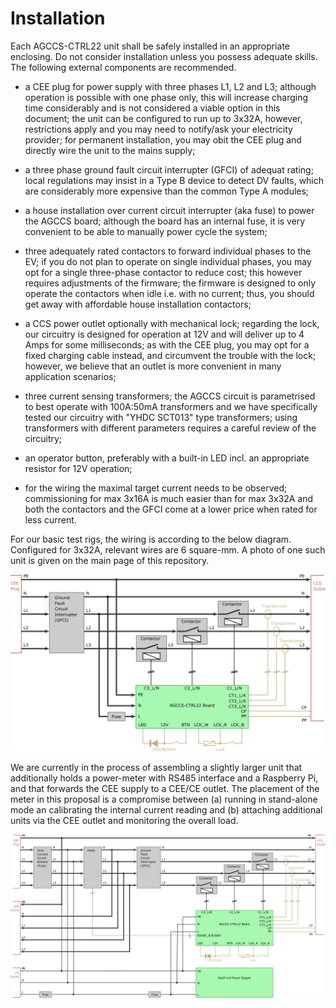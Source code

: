 # Installation

Each AGCCS-CTRL22 unit shall be safely installed in an appropriate enclosing. Do not consider installation unless you possess adequate skills. The following external components are recommended.

- a CEE plug for power supply with three phases L1, L2 and L3; although operation is possible with one phase only, this will increase charging time considerably and is not considered a viable option in this document; the unit can be configured to run up to 3x32A, however, restrictions apply and you may need to notify/ask your electricity provider; for permanent installation, you may obit the CEE plug and directly wire the unit to the mains supply;

- a three phase ground fault circuit interrupter (GFCI) of adequat rating; local regulations may insist in a Type B device to detect DV faults, which are considerably more expensive than the common Type A modules;

- a house installation over current circuit interrupter (aka fuse) to power the AGCCS board; although the board has an internal fuse, it is very convenient to be able to manually power cycle the system;

- three adequately rated contactors to forward individual phases to the EV; if you do not plan to operate on single individual phases, you may opt for a single three-phase contactor to reduce cost; this however requires adjustments of the firmware; the firmware is designed to only operate the contactors  when idle i.e. with no current; thus, you should get away with affordable house installation contactors; 

- a CCS power outlet optionally with mechanical lock; regarding the lock, our circuitry is designed for operation at 12V and will deliver up to 4 Amps for some milliseconds; as with the CEE plug, you may opt for a fixed charging cable instead, and circumvent the trouble with the lock; however, we believe that an outlet is more convenient in many application scenarios;

- three current sensing transformers; the AGCCS circuit is parametrised to best operate with 100A:50mA transformers and we have specifically tested our circuitry with "YHDC SCT013" type transformers; using transformers with different parameters requires a careful review of the circuitry;

- an operator button, preferably with a built-in LED incl. an appropriate resistor for 12V operation;

- for the wiring the maximal target current needs to be observed; commissioning for max  3x16A is much easier than for max 3x32A and both the contactors and the GFCI come at a lower price when rated for less current. 

  

For our basic test rigs, the wiring is according to the below diagram. Configured for 3x32A, relevant wires are 6 square-mm. A photo of one such unit is given on the main page of this repository.



![installation](./images/installation.png)

 We are currently in the process of assembling a slightly larger unit that additionally holds a power-meter with RS485 interface and a Raspberry Pi, and that forwards the CEE supply to a CEE/CE outlet. The placement of the meter in this proposal is a compromise between (a) running in stand-alone mode an calibrating the internal current reading and (b) attaching additional units via the CEE outlet and monitoring the overall load. 



![installationx](./images/installationx.png)

